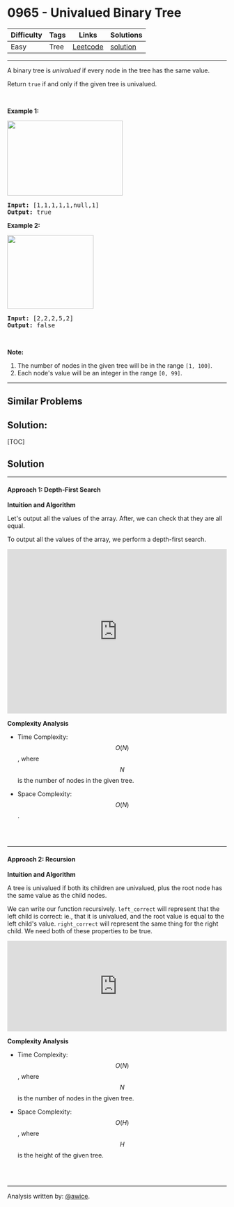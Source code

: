 # 0965 - Univalued Binary Tree

Difficulty  | Tags | Links | Solutions
----------- | ---- | ----- | -----
Easy | Tree | [Leetcode](https://leetcode.com/problems/univalued-binary-tree) | [solution](https://leetcode.com/problems/univalued-binary-tree/solution/)


-----------

<p>A binary tree is <em>univalued</em> if every node in the tree has the same value.</p>

<p>Return <code>true</code>&nbsp;if and only if the given tree is univalued.</p>

<p>&nbsp;</p>

<p><strong>Example 1:</strong></p>
<img alt="" src="https://assets.leetcode.com/uploads/2018/12/28/unival_bst_1.png" style="width: 265px; height: 172px;" />
<pre>
<strong>Input: </strong><span id="example-input-1-1">[1,1,1,1,1,null,1]</span>
<strong>Output: </strong><span id="example-output-1">true</span>
</pre>

<div>
<p><strong>Example 2:</strong></p>
<img alt="" src="https://assets.leetcode.com/uploads/2018/12/28/unival_bst_2.png" style="width: 198px; height: 169px;" />
<pre>
<strong>Input: </strong><span id="example-input-2-1">[2,2,2,5,2]</span>
<strong>Output: </strong><span id="example-output-2">false</span>
</pre>
</div>

<p>&nbsp;</p>

<p><strong>Note:</strong></p>

<ol>
	<li>The number of nodes in the given tree will be in the range <code>[1, 100]</code>.</li>
	<li>Each node&#39;s value will be an integer in the range <code>[0, 99]</code>.</li>
</ol>


-----------


## Similar Problems




## Solution:

[TOC]

## Solution
---
#### Approach 1: Depth-First Search

**Intuition and Algorithm**

Let's output all the values of the array.  After, we can check that they are all equal.

To output all the values of the array, we perform a depth-first search.

<iframe src="https://leetcode.com/playground/dL2Yo8pb/shared" frameBorder="0" width="100%" height="378" name="dL2Yo8pb"></iframe>

**Complexity Analysis**

* Time Complexity:  $$O(N)$$, where $$N$$ is the number of nodes in the given tree.

* Space Complexity:  $$O(N)$$.
<br />
<br />


---
#### Approach 2: Recursion

**Intuition and Algorithm**

A tree is univalued if both its children are univalued, plus the root node has the same value as the child nodes.

We can write our function recursively.  `left_correct` will represent that the left child is correct: ie., that it is univalued, and the root value is equal to the left child's value.  `right_correct` will represent the same thing for the right child.  We need both of these properties to be true.

<iframe src="https://leetcode.com/playground/xLY6bNWX/shared" frameBorder="0" width="100%" height="208" name="xLY6bNWX"></iframe>

**Complexity Analysis**

* Time Complexity:  $$O(N)$$, where $$N$$ is the number of nodes in the given tree.

* Space Complexity:  $$O(H)$$, where $$H$$ is the height of the given tree.
<br />
<br />


---
Analysis written by: [@awice](https://leetcode.com/awice).
